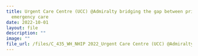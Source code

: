 ```yaml
---
title: Urgent Care Centre (UCC) @Admiralty bridging the gap between primary &
  emergency care
date: 2022-10-01
layout: file
description: ""
image: ""
file_url: /files/C_435_WH_NHIP 2022_Urgent Care Centre (UCC) @Admiralty.pdf
---
```

